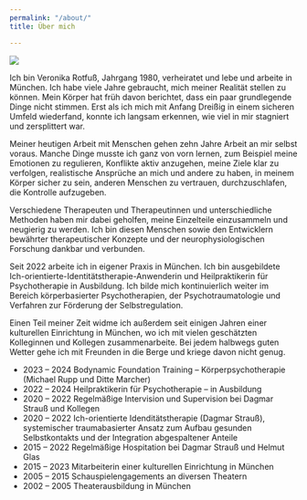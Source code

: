 ```yaml
---
permalink: "/about/"
title: Über mich

---
```

![](/website/assets/images/Vroni_03.jpg)

Ich bin Veronika Rotfuß, Jahrgang 1980, verheiratet und lebe und arbeite in München. Ich habe viele Jahre gebraucht, mich meiner Realität stellen zu können. Mein Körper hat früh davon berichtet, dass ein paar grundlegende Dinge nicht stimmen. Erst als ich mich mit Anfang Dreißig in einem sicheren Umfeld wiederfand, konnte ich langsam erkennen, wie viel in mir stagniert und zersplittert war.

Meiner heutigen Arbeit mit Menschen gehen zehn Jahre Arbeit an mir selbst voraus. Manche Dinge musste ich ganz von vorn lernen, zum Beispiel meine Emotionen zu regulieren, Konflikte aktiv anzugehen, meine Ziele klar zu verfolgen, realistische Ansprüche an mich und andere zu haben, in meinem Körper sicher zu sein, anderen Menschen zu vertrauen, durchzuschlafen, die Kontrolle aufzugeben.

Verschiedene Therapeuten und Therapeutinnen und unterschiedliche Methoden haben mir dabei geholfen, meine Einzelteile einzusammeln und neugierig zu werden. Ich bin diesen Menschen sowie den Entwicklern bewährter therapeutischer Konzepte und der neurophysiologischen Forschung dankbar und verbunden.

Seit 2022 arbeite ich in eigener Praxis in München. Ich bin ausgebildete Ich-orientierte-Identitätstherapie-Anwenderin und Heilpraktikerin für Psychotherapie in Ausbildung. Ich bilde mich kontinuierlich weiter im Bereich körperbasierter Psychotherapien, der Psychotraumatologie und Verfahren zur Förderung der Selbstregulation.

Einen Teil meiner Zeit widme ich außerdem seit einigen Jahren einer kulturellen Einrichtung in München, wo ich mit vielen geschätzten Kolleginnen und Kollegen zusammenarbeite. Bei jedem halbwegs guten Wetter gehe ich mit Freunden in die Berge und kriege davon nicht genug.

* 2023 – 2024 Bodynamic Foundation Training – Körperpsychotherapie (Michael Rupp und Ditte Marcher)
* 2022 – 2024 Heilpraktikerin für Psychotherapie – in Ausbildung
* 2020 – 2022 Regelmäßige Intervision und Supervision bei Dagmar Strauß und Kollegen
* 2020 – 2022 Ich-orientierte Idenditätstherapie (Dagmar Strauß), systemischer traumabasierter Ansatz zum Aufbau gesunden Selbstkontakts und der Integration abgespaltener Anteile
* 2015 – 2022 Regelmäßige Hospitation bei Dagmar Strauß und Helmut Glas
* 2015 – 2023 Mitarbeiterin einer kulturellen Einrichtung in München
* 2005 – 2015 Schauspielengagements an diversen Theatern
* 2002 – 2005 Theaterausbildung in München